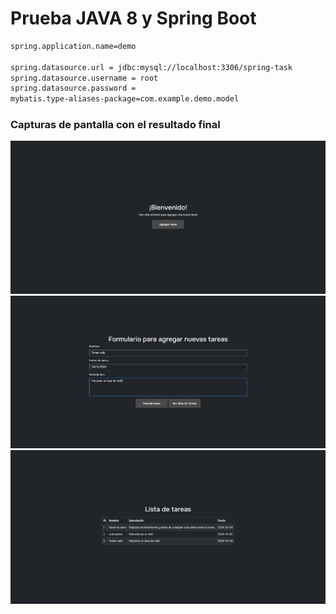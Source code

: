 # Prueba JAVA 8 y Spring Boot

```sh
spring.application.name=demo

spring.datasource.url = jdbc:mysql://localhost:3306/spring-task
spring.datasource.username = root
spring.datasource.password =
mybatis.type-aliases-package=com.example.demo.model
```

### Capturas de pantalla con el resultado final
![](/screenshots/home.jpg)
![](/screenshots/form.jpg)
![](/screenshots/list.jpg)


